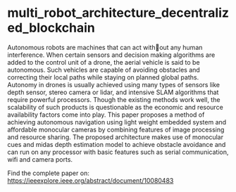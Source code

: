 # multi_robot_architecture_decentralized_blockchain

Autonomous robots are machines that can act without any human interference. When certain sensors and decision
making algorithms are added to the control unit of a drone,
the aerial vehicle is said to be autonomous. Such vehicles are
capable of avoiding obstacles and correcting their local paths
while staying on planned global paths. Autonomy in drones is
usually achieved using many types of sensors like depth sensor,
stereo camera or lidar, and intensive SLAM algorithms that
require powerful processors. Though the existing methods work
well, the scalability of such products is questionable as the
economic and resource availability factors come into play. This
paper proposes a method of achieving autonomous navigation
using light weight embedded system and affordable monocular
cameras by combining features of image processing and resource
sharing. The proposed architecture makes use of monocular cues
and midas depth estimation model to achieve obstacle avoidance
and can run on any processor with basic features such as serial
communication, wifi and camera ports.

Find the complete paper on: https://ieeexplore.ieee.org/abstract/document/10080483
